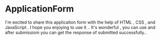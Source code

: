 # ApplicationForm
I'm excited to share this application form with the help of HTML , CSS ,  and JavaScript . I hope you enjoying to use it ..  It's wonderful , you can use  and after submissiom you can get the response of submitted successfully..
